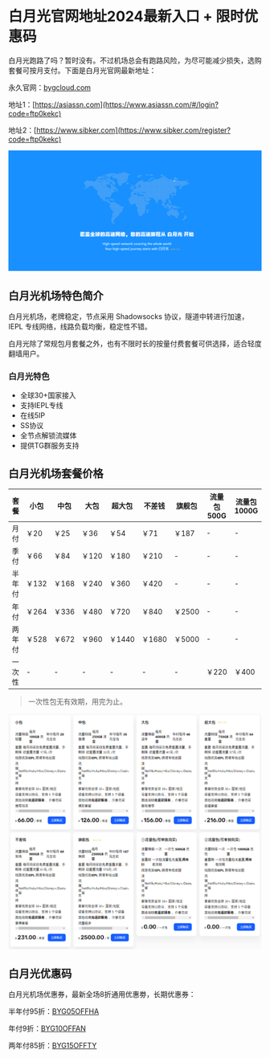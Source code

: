 # 白月光官网地址2024最新入口 + 限时优惠码

白月光跑路了吗？暂时没有。不过机场总会有跑路风险，为尽可能减少损失，选购套餐可按月支付。下面是白月光官网最新地址：

永久官网：[bygcloud.com](https://xuv.cc/out/byg)

地址1：[https://asiassn.com](https://www.asiassn.com/#/login?code=ftp0kekc)

地址2：[https://www.sibker.com](https://www.sibker.com/register?code=ftp0kekc)

[![白月光机场官网地址](byg_20240929_095829.png)](https://xuv.cc/out/byg)

## 白月光机场特色简介

白月光机场，老牌稳定，节点采用 Shadowsocks 协议，隧道中转进行加速，IEPL 专线网络，线路负载均衡，稳定性不错。

白月光除了常规包月套餐之外，也有不限时长的按量付费套餐可供选择，适合轻度翻墙用户。

### 白月光特色

* 全球30+国家接入
* 支持IEPL专线
* 在线5IP
* SS协议
* 全节点解锁流媒体
* 提供TG群服务支持

## 白月光机场套餐价格

|套餐|小包|中包|大包|超大包|不差钱|旗舰包|流量包500G|流量包1000G|
|----|----|----|----|----|----|----|----|----|
|月付|￥20|￥25|￥36|￥54|￥71|￥187|-|-|
|季付|￥66|￥84|￥120|￥180|￥210|-|-|-|
|半年付|￥132|￥168|￥240|￥360|￥420|-|-|-|
|年付|￥264|￥336|￥480|￥720|￥840|￥2500|-|-|
|两年付|￥528|￥672|￥960|￥1440|￥1680|￥5000|-|-|
|一次性|-|-|-|-|-|-|￥220|￥400|

> 一次性包无有效期，用完为止。

[![白月光机场套餐价格](byg_20240929_100011.png)](https://xuv.cc/out/byg)

## 白月光优惠码

白月光机场优惠券，最新全场8折通用优惠劵，长期优惠券：

半年付95折：[BYG05OFFHA](https://xuv.cc/out/byg)

年付9折：[BYG10OFFAN](https://xuv.cc/out/byg)

两年付85折：[BYG15OFFTY](https://xuv.cc/out/byg)
